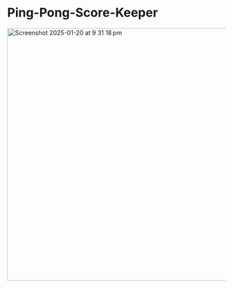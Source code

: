 # Ping-Pong-Score-Keeper

<img width="585" alt="Screenshot 2025-01-20 at 9 31 18 pm" src="https://github.com/user-attachments/assets/8daeeacf-8f10-4b0d-8291-60219632a5bc" />
